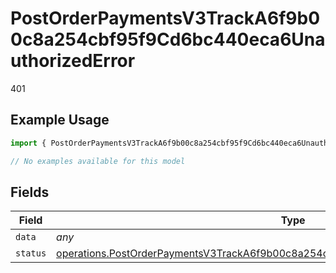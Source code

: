 # PostOrderPaymentsV3TrackA6f9b00c8a254cbf95f9Cd6bc440eca6UnauthorizedError

401

## Example Usage

```typescript
import { PostOrderPaymentsV3TrackA6f9b00c8a254cbf95f9Cd6bc440eca6UnauthorizedError } from "@dhaba/safepay-ts/models/errors";

// No examples available for this model
```

## Fields

| Field                                                                                                                                                                                          | Type                                                                                                                                                                                           | Required                                                                                                                                                                                       | Description                                                                                                                                                                                    |
| ---------------------------------------------------------------------------------------------------------------------------------------------------------------------------------------------- | ---------------------------------------------------------------------------------------------------------------------------------------------------------------------------------------------- | ---------------------------------------------------------------------------------------------------------------------------------------------------------------------------------------------- | ---------------------------------------------------------------------------------------------------------------------------------------------------------------------------------------------- |
| `data`                                                                                                                                                                                         | *any*                                                                                                                                                                                          | :heavy_minus_sign:                                                                                                                                                                             | N/A                                                                                                                                                                                            |
| `status`                                                                                                                                                                                       | [operations.PostOrderPaymentsV3TrackA6f9b00c8a254cbf95f9Cd6bc440eca6UnauthorizedStatus](../../models/operations/postorderpaymentsv3tracka6f9b00c8a254cbf95f9cd6bc440eca6unauthorizedstatus.md) | :heavy_minus_sign:                                                                                                                                                                             | N/A                                                                                                                                                                                            |